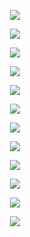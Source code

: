 

<p align="center">
  <img src="https://i.imgur.com/f5dcYa5.png" />
</p>

<p align="center">
  <img src="https://i.imgur.com/Zr5LfWo.png" />
</p>


<p align="center">
  <img src="https://i.imgur.com/ugKTv0M.png" />
</p>

<p align="center">
  <img src="https://i.imgur.com/N97hR0U.png" />
</p>






<p align="center">
  <img src="https://i.imgur.com/ppXWzEI.png" />
</p>

<p align="center">
  <img src="https://i.imgur.com/lg9bZzd.png" />
</p>

<p align="center">
  <img src="https://i.imgur.com/G51cPUr.png" />
</p>

<p align="center">
  <img src="https://i.imgur.com/UjnAtvE.png" />
</p>

<p align="center">
  <img src="https://i.imgur.com/JAHMwtO.png" />
</p>

<p align="center">
  <img src="https://i.imgur.com/uzKsqhH.png" />
</p>

<p align="center">
  <img src="https://i.imgur.com/4rR04PX.png" />
</p>

<p align="center">
  <img src="https://i.imgur.com/210QbOy.png" />
</p>
